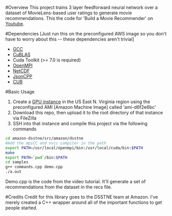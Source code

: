 #Overview
This project  trains 3 layer feedforward neural network over a dataset of MovieLens-based user ratings to generate movie recommendations. This the code for 'Build a Movie Recommender' on [Youtube](https://youtu.be/eKmIVU8EUbw).

#Dependencies
[Just run this on the preconfigured AWS image so you don't have to worry about this -- these dependencies aren't trivial]

* [GCC](https://gcc.gnu.org/install/)
* [CuBLAS](https://github.com/amznlabs/amazon-dsstne/blob/master/docs/getting_started/setup.md#cublas-setup)
* Cuda Toolkit (>= 7.0 is required) 
* [OpenMPI](https://github.com/amznlabs/amazon-dsstne/blob/master/docs/getting_started/setup.md#openmpi-setup)
* [NetCDF](https://github.com/amznlabs/amazon-dsstne/blob/master/docs/getting_started/setup.md#netcdf-setup)
* [JsonCPP](https://github.com/amznlabs/amazon-dsstne/blob/master/docs/getting_started/setup.md#jsoncpp-setup)
* [CUB](https://github.com/amznlabs/amazon-dsstne/blob/master/docs/getting_started/setup.md#cub-setup)


#Basic Usage

1. Create a [GPU instance](https://aws.amazon.com/) in the US East N. Virginia region using the preconfigured AMI [Amazon Machine Image] called 'ami-d6f2e6bc'
2. Download this repo, then upload it to the root directory of that instance via FileZilla
3. SSH into that instance and compile this project via the following commands
```bash
cd amazon-dsstne/src/amazon/dsstne
#Add the mpiCC and nvcc compiler in the path
export PATH=/usr/local/openmpi/bin:/usr/local/cuda/bin:$PATH
make
export PATH=`pwd`/bin:$PATH
cd samples
g++ commands.cpp demo.cpp 
./a.out
```
Demo.cpp is the code from the video tutorial. It'll generate a set of recommendations from the dataset in the recs file.

#Credits
Credit for this library goes to the DSSTNE team at Amazon. I've merely created a C++ wrapper around all of the important functions to get people started.
